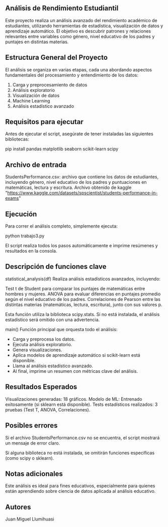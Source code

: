 ## Análisis de Rendimiento Estudiantil

Este proyecto realiza un análisis avanzado del rendimiento académico de estudiantes, utilizando 
herramientas de estadística, visualización de datos y aprendizaje automático. El objetivo es descubrir patrones y relaciones relevantes entre variables como género, nivel educativo de los padres y puntajes en distintas materias.

## Estructura General del Proyecto

El análisis se organiza en varias etapas, cada una abordando aspectos fundamentales 
del procesamiento y entendimiento de los datos:

1. Carga y preprocesamiento de datos
2. Análisis exploratorio
3. Visualización de datos
4. Machine Learning
5. Análisis estadístico avanzado

## Requisitos para ejecutar
Antes de ejecutar el script, asegúrate de tener instaladas las siguientes bibliotecas:

pip install pandas matplotlib seaborn scikit-learn scipy

## Archivo de entrada
StudentsPerformance.csv: archivo que contiene los datos de estudiantes, incluyendo género, nivel educativo de los padres y puntuaciones en matemáticas, lectura y escritura.
Archivo obtenido de kaggle "https://www.kaggle.com/datasets/spscientist/students-performance-in-exams"

## Ejecución
Para correr el análisis completo, simplemente ejecuta:

python trabajo3.py

El script realiza todos los pasos automáticamente e imprime resúmenes y resultados en la consola.

## Descripción de funciones clave

statistical_analysis(df)
Realiza análisis estadísticos avanzados, incluyendo:

Test t de Student para comparar los puntajes de matemáticas entre hombres y mujeres.
ANOVA para evaluar diferencias en puntajes promedio según el nivel educativo de los padres.
Correlaciones de Pearson entre las distintas materias (matemáticas, lectura, escritura), junto con sus valores p.

Esta función utiliza la biblioteca scipy.stats. Si no está instalada, el análisis estadístico será omitido con una advertencia.

main()
Función principal que orquesta todo el análisis:

* Carga y preprocesa los datos.
* Ejecuta análisis exploratorio.
* Genera visualizaciones.
* Aplica modelos de aprendizaje automático si scikit-learn está disponible.
* Llama al análisis estadístico avanzado.
* Al final, imprime un resumen con métricas clave del análisis.

## Resultados Esperados
Visualizaciones generadas: 18 gráficos.
Modelo de ML: Entrenado exitosamente (si sklearn está disponible).
Tests estadísticos realizados: 3 pruebas (Test T, ANOVA, Correlaciones).

## Posibles errores
Si el archivo StudentsPerformance.csv no se encuentra, el script mostrará un mensaje de error claro.

Si alguna biblioteca no está instalada, se omitirán funciones específicas (como scipy o sklearn).

## Notas adicionales
Este análisis es ideal para fines educativos, especialmente para quienes están aprendiendo sobre ciencia de datos aplicada al análisis educativo.

## Autores
Juan Miguel Llumihuasi
